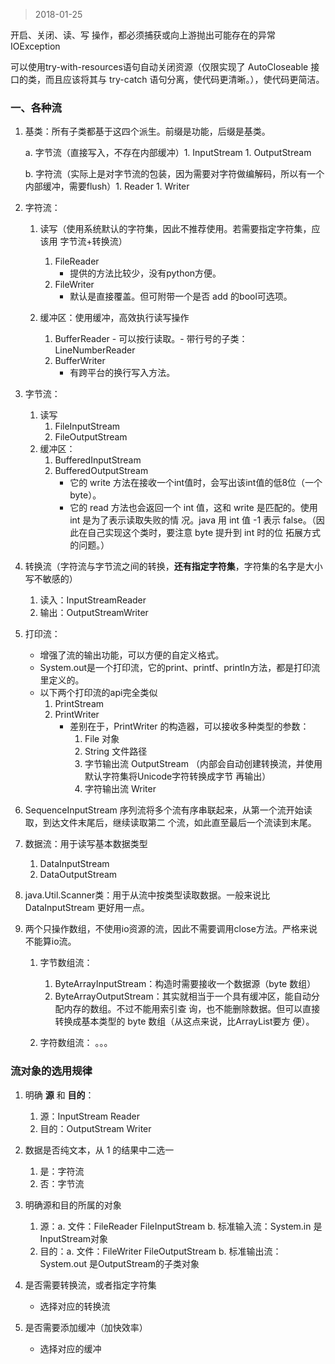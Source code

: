> 2018-01-25

开启、关闭、读、写 操作，都必须捕获或向上游抛出可能存在的异常 IOException

可以使用try-with-resources语句自动关闭资源（仅限实现了 AutoCloseable 接口的类，而且应该将其与
try-catch 语句分离，使代码更清晰。），使代码更简洁。

### 一、各种流

1. 基类：所有子类都基于这四个派生。前缀是功能，后缀是基类。

   a. 字节流（直接写入，不存在内部缓冲）1. InputStream 1. OutputStream

   b. 字符流（实际上是对字节流的包装，因为需要对字符做编解码，所以有一个内部缓冲，需要flush）1.
   Reader 1. Writer

1. 字符流：

   1. 读写（使用系统默认的字符集，因此不推荐使用。若需要指定字符集，应该用 字节流+转换流）

      1. FileReader
         - 提供的方法比较少，没有python方便。
      1. FileWriter
         - 默认是直接覆盖。但可附带一个是否 add 的bool可选项。

   1. 缓冲区：使用缓冲，高效执行读写操作
      1. BufferReader - 可以按行读取。- 带行号的子类：LineNumberReader
      1. BufferWriter
         - 有跨平台的换行写入方法。

1. 字节流：

   1. 读写
      1. FileInputStream
      1. FileOutputStream
   1. 缓冲区：
      1. BufferedInputStream
      1. BufferedOutputStream
         - 它的 write 方法在接收一个int值时，会写出该int值的低8位（一个byte）。
         - 它的 read 方法也会返回一个 int 值，这和 write 是匹配的。使用 int 是为了表示读取失败的情
           况。java 用 int 值 -1 表示 false。（因此在自己实现这个类时，要注意 byte 提升到 int 时的位
           拓展方式的问题。）

1. 转换流（字符流与字节流之间的转换，**还有指定字符集**，字符集的名字是大小写不敏感的）

   1. 读入：InputStreamReader
   1. 输出：OutputStreamWriter

1. 打印流：

   - 增强了流的输出功能，可以方便的自定义格式。
   - System.out是一个打印流，它的print、printf、println方法，都是打印流里定义的。
   - 以下两个打印流的api完全类似
     1. PrintStream
     1. PrintWriter
        - 差别在于，PrintWriter 的构造器，可以接收多种类型的参数：
          1. File 对象
          1. String 文件路径
          1. 字节输出流 OutputStream （内部会自动创建转换流，并使用默认字符集将Unicode字符转换成字节
             再输出）
          1. 字符输出流 Writer

1. SequenceInputStream 序列流将多个流有序串联起来，从第一个流开始读取，到达文件末尾后，继续读取第二
   个流，如此直至最后一个流读到末尾。

1. 数据流：用于读写基本数据类型

   1. DataInputStream
   1. DataOutputStream

1. java.Util.Scanner类：用于从流中按类型读取数据。一般来说比 DataInputStream 更好用一点。

1. 两个只操作数组，不使用io资源的流，因此不需要调用close方法。严格来说不能算io流。

   1. 字节数组流：

      1. ByteArrayInputStream：构造时需要接收一个数据源（byte 数组）
      1. ByteArrayOutputStream：其实就相当于一个具有缓冲区，能自动分配内存的数组。不过不能用索引查
         询，也不能删除数据。但可以直接转换成基本类型的 byte 数组（从这点来说，比ArrayList<Byte>要方
         便）。

   1. 字符数组流： 。。。

### 流对象的选用规律

1. 明确 **源** 和 **目的**：

   1. 源：InputStream Reader
   1. 目的：OutputStream Writer

1. 数据是否纯文本，从 1 的结果中二选一
   1. 是：字符流
   1. 否：字节流
1. 明确源和目的所属的对象

   1. 源：a. 文件：FileReader FileInputStream b. 标准输入流：System.in 是InputStream对象
   1. 目的：a. 文件：FileWriter FileOutputStream b. 标准输出流：System.out 是OutputStream的子类对象

1. 是否需要转换流，或者指定字符集

   - 选择对应的转换流

1. 是否需要添加缓冲（加快效率）
   - 选择对应的缓冲
